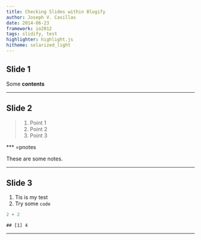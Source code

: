 ```yaml
---
title: Checking Slides within Blogify
author: Joseph V. Casillas
date: 2014-06-23
framework: io2012
tags: slidify, test
highlighter: highlight.js
hitheme: solarized_light
---
```


<link href="{{page.url.widgets}}/nvd3/src/nv.d3.css" rel="stylesheet" type="text/css">
<script src="{{page.url.widgets}}/nvd3/lib/d3.v2.js"></script>
<script src="{{page.url.widgets}}/nvd3/lib/fisheye.js"></script>
<script src="{{page.url.widgets}}/nvd3/nv.d3.js"></script>

## Slide 1

Some **contents**

---

## Slide 2

> 1. Point 1
> 2. Point 2
> 3. Point 3

*** =pnotes

These are some notes.

---

## Slide 3

1. Tis is my test
2. Try some `code`


```r
2 + 2
```

```
## [1] 4
```

---
